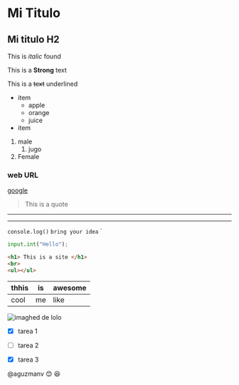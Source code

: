 <!--Headings-->
# Mi Titulo 
## Mi titulo H2

This is *italic* found

This is a **Strong** text

This is a ~~text~~ underlined

<!--UL-->
* item
    * apple 
    * orange
    * juice
* item 

1. male 
    1. jugo
2. Female

### web URL 
[google](https://google.com "Entrar a google")

>This is a quote
---
___

`console.log()`
`bring your idea`
´
```python
input.int("Hello");

```

```Html
<h1> This is a site </h1>
<br>
<ul></ul>
```

|thhis | is | awesome  |
|------|----|----------|    
| cool | me | like     |


![imaghed de lolo]( https://i.blogs.es/e1feab/google-fotos/1366_2000.jpg)


   * [x] tarea 1

* [ ] tarea 2

* [x] tarea 3

@aguzmanv :blush: :laughing:

